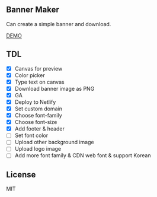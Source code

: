 
## Banner Maker
Can create a simple banner and download.

[DEMO](https://banner.godori.dev)

## TDL
- [X] Canvas for preview
- [X] Color picker
- [x] Type text on canvas
- [X] Download banner image as PNG
- [X] GA
- [X] Deploy to Netlify
- [X] Set custom domain
- [X] Choose font-family
- [X] Choose font-size
- [X] Add footer & header
- [ ] Set font color
- [ ] Upload other background image
- [ ] Upload logo image
- [ ] Add more font family & CDN web font & support Korean

## License
MIT
